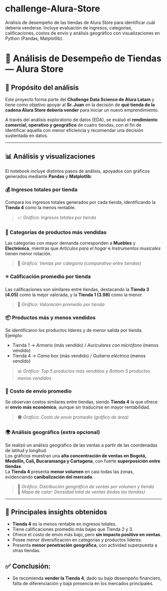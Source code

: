 # challenge-Alura-Store
Análisis de desempeño de las tiendas de Alura Store para identificar cuál debería venderse. Incluye evaluación de ingresos, categorías, calificaciones, costos de envío y análisis geográfico con visualizaciones en Python (Pandas, Matplotlib).

# 🧾 Análisis de Desempeño de Tiendas — Alura Store

## 📘 Propósito del análisis
Este proyecto forma parte del **Challenge Data Science de Alura Latam** y tiene como objetivo apoyar al **Sr. Juan** en la decisión de **qué tienda de la cadena Alura Store debería vender** para iniciar un nuevo emprendimiento.  

A través del análisis exploratorio de datos (EDA), se evaluó el **rendimiento comercial, operativo y geográfico** de cuatro tiendas, con el fin de identificar aquella con menor eficiencia y recomendar una decisión sustentada en datos.

---

## 📊 Análisis y visualizaciones

El notebook incluye distintos pasos de análisis, apoyados con gráficos generados mediante **Pandas** y **Matplotlib**:

### 💰 Ingresos totales por tienda
Compara los ingresos totales generados por cada tienda, identificando la **Tienda 4** como la menos rentable.

> 📈 *Gráfico: Ingresos totales por tienda*

### 🛒 Categorías de productos más vendidas
Las categorías con mayor demanda corresponden a **Muebles** y **Electrónica**, mientras que *Artículos para el hogar* e *Instrumentos musicales* tienen menor rotación.

> 🧩 *Gráfico: Ventas por categoría (comparativo entre tiendas)*

### ⭐ Calificación promedio por tienda
Las calificaciones son similares entre tiendas, destacando la **Tienda 3 (4.05)** como la mejor valorada, y la **Tienda 1 (3.98)** como la menor.

> 🌟 *Gráfico: Valoración promedio por tienda*

### 📦 Productos más y menos vendidos
Se identificaron los productos líderes y de menor salida por tienda.  
Ejemplo:  
- Tienda 1 → *Armario* (más vendido) / *Auriculares con micrófono* (menos vendido)  
- Tienda 4 → *Cama box* (más vendido) / *Guitarra eléctrica* (menos vendido)

> 📊 *Gráfico: Top 5 productos más vendidos y Bottom 5 productos menos vendidos*

### 🚚 Costo de envío promedio
Se observan costos similares entre tiendas, siendo **Tienda 4** la que ofrece el **envío más económico**, aunque sin traducirse en mayor rentabilidad.

> 🟠 *Gráfico: Costo de envío promedio (gráfico de área)*

### 🌍 Análisis geográfico (extra opcional)
Se realizó un análisis geográfico de las ventas a partir de las coordenadas de latitud y longitud.  
Los gráficos muestran una **alta concentración de ventas en Bogotá, Medellín, Cali, Bucaramanga y Cartagena**, con fuerte **superposición entre tiendas**.  
La **Tienda 4** presenta **menor volumen** en casi todas las zonas, evidenciando **canibalización del mercado**.

> 🔹 *Gráfico: Distribución geográfica de ventas por volumen y tienda*  
> 🔹 *Mapa de calor: Densidad total de ventas (todas las tiendas)*

---

## 🧠 Principales insights obtenidos

- **Tienda 4** es la menos rentable en ingresos totales.  
- Tiene calificaciones promedio más bajas que Tienda 2 y 3.  
- Ofrece el costo de envío más bajo, pero **sin impacto positivo en ventas**.  
- Posee menor diversificación en categorías y productos líderes.  
- Presenta **menor penetración geográfica**, con actividad superpuesta a otras tiendas.  

## ✅ **Conclusión:**  
- Se recomienda **vender la Tienda 4**, dado su bajo desempeño financiero, falta de diferenciación y baja presencia en los mercados principales.
